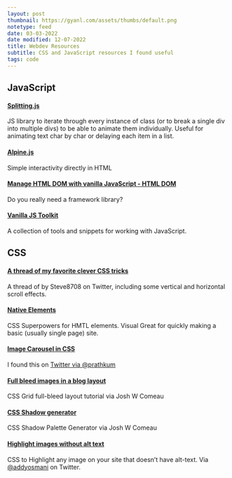```yaml
---
layout: post
thumbnail: https://gyanl.com/assets/thumbs/default.png
notetype: feed
date: 03-03-2022
date modified: 12-07-2022
title: Webdev Resources
subtitle: CSS and JavaScript resources I found useful
tags: code
---
```


## JavaScript

#### [Splitting.js](https://splitting.js.org/)

JS library to iterate through every instance of class (or to break a single div into multiple divs) to be able to animate them individually. Useful for animating text char by char or delaying each item in a list.

#### [Alpine.js](https://alpinejs.dev/)

Simple interactivity directly in HTML

#### [Manage HTML DOM with vanilla JavaScript - HTML DOM](https://htmldom.dev/)

Do you really need a framework library?

#### [Vanilla JS Toolkit](https://vanillajstoolkit.com/)

A collection of tools and snippets for working with JavaScript.

## CSS

#### [A thread of my favorite clever CSS tricks](https://twitter.com/Steve8708/status/1546657470604382208)

A thread of by Steve8708 on Twitter, including some vertical and horizontal scroll effects.

#### [Native Elements](https://native-elements.dev/#/)

CSS Superpowers for HMTL elements. Visual Great for quickly making a basic (usually single page) site.

#### [Image Carousel in CSS](https://codepen.io/prathkum/pen/bGBOzXj)    

I found this on [Twitter via @prathkum](https://twitter.com/prathkum/status/1491622547380604929?s=12)

#### [Full bleed images in a blog layout](https://www.joshwcomeau.com/css/full-bleed/)

CSS Grid full-bleed layout tutorial via Josh W Comeau

#### [CSS Shadow generator](https://www.joshwcomeau.com/shadow-palette/)

CSS Shadow Palette Generator via Josh W Comeau

#### [Highlight images without alt text](https://twitter.com/addyosmani/status/1223872295619330048)

CSS to Highlight any image on your site that doesn’t have alt-text. Via [@addyosmani](https://twitter.com/addyosmani) on Twitter.
